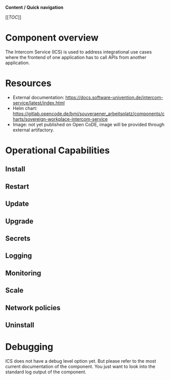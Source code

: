 <!--
SPDX-FileCopyrightText: 2023 Bundesministerium des Innern und für Heimat, PG ZenDiS "Projektgruppe für Aufbau ZenDiS"
SPDX-License-Identifier: Apache-2.0
-->
**Content / Quick navigation**

[[_TOC_]]

# Component overview

The Intercom Service (ICS) is used to address integrational use cases where the frontend of one application has to call APIs from another application.

# Resources

- External documentation: https://docs.software-univention.de/intercom-service/latest/index.html
- Helm chart: https://gitlab.opencode.de/bmi/souveraener_arbeitsplatz/components/charts/sovereign-workplace-intercom-service
- Image: not yet published on Open CoDE, image will be provided through external artifactory.

# Operational Capabilities

## Install

## Restart

## Update

## Upgrade

## Secrets

## Logging

## Monitoring

## Scale

## Network policies

## Uninstall

# Debugging

ICS does not have a debug level option yet. But please refer to the most current documentation of the component. You just want to look into the standard log output of the component.
